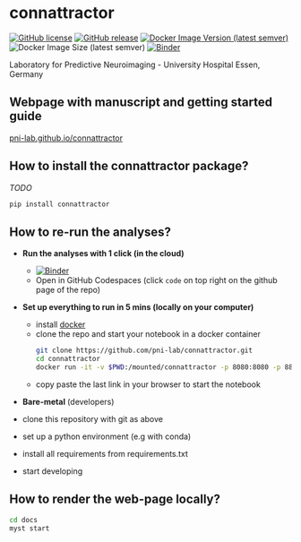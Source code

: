 # connattractor

[![GitHub license](https://img.shields.io/github/license/pni-lab/connattractor.svg)](https://github.com/pni-lab/connattractor/blob/master/LICENSE)
[![GitHub release](https://img.shields.io/github/release/pni-lab/connattractor.svg)](https://github.com/pni-lab/connattractor/releases/)
[![Docker Image Version (latest semver)](https://img.shields.io/docker/v/pnilab/connattractor?color=blue&label=pnilab%2Fconnattractor%3A&logo=docker&sort=semver)](https://hub.docker.com/repository/docker/pnilab/connattractor)
![Docker Image Size (latest semver)](https://img.shields.io/docker/image-size/pnilab/connattractor?label=%20pnilab%2Fconnattractor&logo=docker&sort=semver)
[![Binder](https://mybinder.org/badge_logo.svg)](https://mybinder.org/v2/gh/pni-lab/connattractor/HEAD)

Laboratory for Predictive Neuroimaging - University Hospital Essen, Germany

## Webpage with manuscript and getting started guide
[pni-lab.github.io/connattractor](pni-lab.github.io/connattractor)

## How to install the connattractor package?

*TODO*

```bash
pip install connattractor
```

## How to re-run the analyses?

- **Run the analyses with 1 click (in the cloud)**
  - [![Binder](https://mybinder.org/badge_logo.svg)](https://mybinder.org/v2/gh/pni-lab/connattractor/HEAD)
  - Open in GitHub Codespaces (click `code` on top right on the github page of the repo)

- **Set up everything to run in 5 mins (locally on your computer)**
  - install [docker](https://www.docker.com/)
  - clone the repo and start your notebook in a docker container
    ```bash
    git clone https://github.com/pni-lab/connattractor.git
    cd connattractor
    docker run -it -v $PWD:/mounted/connattractor -p 8080:8080 -p 8888:8888 pnilab/connattractor:latest jupyter notebook
    ```
  - copy paste the last link in your browser to start the notebook

 - **Bare-metal** (developers)
  - clone this repository with git as above
  - set up a python environment (e.g with conda)
  - install all requirements from requirements.txt
  - start developing

## How to render the web-page locally?
```bash
cd docs
myst start
```
